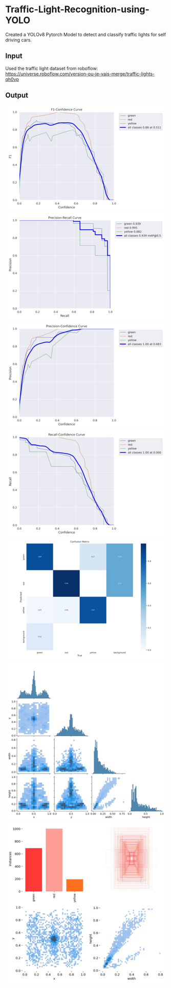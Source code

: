 # Traffic-Light-Recognition-using-YOLO
Created a YOLOv8 Pytorch Model to detect and classify traffic lights for self driving cars. 



## Input
Used the traffic light dataset from roboflow: https://universe.roboflow.com/version-ou-je-vais-merge/traffic-lights-qh0vp

## Output
![alt text](https://github.com/AdityaGupta832342/Traffic-Light-Recognition-using-YOLO/blob/main/graphs/F1_curve.png?raw=true)
![alt text](https://github.com/AdityaGupta832342/Traffic-Light-Recognition-using-YOLO/blob/main/graphs/PR_curve.png?raw=true)
![alt text](https://github.com/AdityaGupta832342/Traffic-Light-Recognition-using-YOLO/blob/main/graphs/P_curve.png?raw=true)
![alt text](https://github.com/AdityaGupta832342/Traffic-Light-Recognition-using-YOLO/blob/main/graphs/R_curve.png?raw=true)
![alt text](https://github.com/AdityaGupta832342/Traffic-Light-Recognition-using-YOLO/blob/main/graphs/confusion_matrix.png?raw=true)
![alt text](https://github.com/AdityaGupta832342/Traffic-Light-Recognition-using-YOLO/blob/main/graphs/labels_correlogram.jpg?raw=true)
![alt text](https://github.com/AdityaGupta832342/Traffic-Light-Recognition-using-YOLO/blob/main/graphs/labels.jpg?raw=true)
